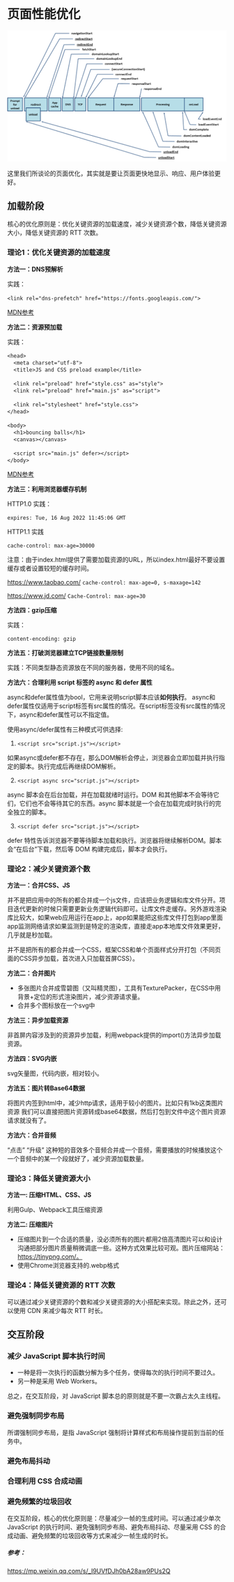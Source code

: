 # 页面性能优化

![](./timing-overview.png)

这里我们所谈论的页面优化，其实就是要让页面更快地显示、响应、用户体验更好。

## 加载阶段

核心的优化原则是：优化关键资源的加载速度，减少关键资源个数，降低关键资源大小，降低关键资源的 RTT 次数。

### 理论1：优化关键资源的加载速度
**方法一：DNS预解析**

实践：

`<link rel="dns-prefetch" href="https://fonts.googleapis.com/">`

[MDN参考](https://developer.mozilla.org/zh-CN/docs/Web/Performance/dns-prefetch)

**方法二：资源预加载**

实践：

```
<head>
  <meta charset="utf-8">
  <title>JS and CSS preload example</title>

  <link rel="preload" href="style.css" as="style">
  <link rel="preload" href="main.js" as="script">

  <link rel="stylesheet" href="style.css">
</head>

<body>
  <h1>bouncing balls</h1>
  <canvas></canvas>

  <script src="main.js" defer></script>
</body>
```

[MDN参考](https://developer.mozilla.org/en-US/docs/Web/HTML/Link_types/preload)

**方法三：利用浏览器缓存机制**

HTTP1.0 实践：

```
expires: Tue, 16 Aug 2022 11:45:06 GMT
```

HTTP1.1 实践

```
cache-control: max-age=30000
```

注意：由于index.html提供了需要加载资源的URL，所以index.html最好不要设置缓存或者设置较短的缓存时间。

https://www.taobao.com/ `cache-control: max-age=0, s-maxage=142`

https://www.jd.com/ `Cache-Control: max-age=30`


**方法四：gzip压缩**

实践：

```
content-encoding: gzip
```

**方法五：打破浏览器建立TCP链接数量限制**

实践：不同类型静态资源放在不同的服务器，使用不同的域名。

**方法六：合理利用 script 标签的 async 和 defer 属性**

async和defer属性值为bool，它用来说明script脚本应该**如何执行**。 async和defer属性仅适用于script标签有src属性的情况。在script标签没有src属性的情况下，async和defer属性可以不指定值。

使用async/defer属性有三种模式可供选择:

1. `<script src="script.js"></script>`

如果async或defer都不存在，那么DOM解析会停止，浏览器会立即加载并执行指定的脚本。执行完成后再继续DOM解析。

2. `<script async src="script.js"></script>`

async 脚本会在后台加载，并在加载就绪时运行。DOM 和其他脚本不会等待它们，它们也不会等待其它的东西。async 脚本就是一个会在加载完成时执行的完全独立的脚本。

3. `<script defer src="script.js"></script>`

defer 特性告诉浏览器不要等待脚本加载和执行。浏览器将继续解析DOM。脚本会“在后台”下载，然后等 DOM 构建完成后，脚本才会执行。

### 理论2：减少关键资源个数

**方法一：合并CSS、JS**

并不是把应用中的所有的都合并成一个js文件，应该把业务逻辑和库文件分开。项目迭代更新的时候只需要更新业务逻辑代码即可。让库文件走缓存。另外游戏渲染库比较大，如果web应用运行在app上，app如果能把这些库文件打包到app里面 app监测网络请求如果监测到是特定的渲染库，直接走app本地库文件效果更好，几乎就是秒加载。

并不是把所有的都合并成一个CSS，框架CSS和单个页面样式分开打包（不同页面的CSS异步加载，首次进入只加载首屏CSS）。

**方法二：合并图片**

* 多张图片合并成雪碧图（又叫精灵图），工具有TexturePacker，在CSS中用背景+定位的形式渲染图片，减少资源请求量。
* 合并多个图标放在一个svg中

**方法三：异步加载资源**

非首屏内容涉及到的资源异步加载，利用webpack提供的import()方法异步加载资源。

**方法四：SVG内嵌**

svg矢量图，代码内嵌，相对较小。

**方法五：图片转Base64数据**

将图片内签到html中，减少http请求，适用于较小的图片。比如只有1kb这类图片资源 我们可以直接把图片资源转成base64数据，然后打包到文件中这个图片资源请求就没有了。

**方法六：合并音频**

“点击” “升级” 这种短的音效多个音频合并成一个音频，需要播放的时候播放这个一个音频中的某一个段就好了，减少资源加载数量。

### 理论3：降低关键资源大小

**方法一: 压缩HTML、CSS、JS**

利用Gulp、Webpack工具压缩资源

**方法二: 压缩图片**

* 压缩图片到一个合适的质量，没必须所有的图片都用2倍高清图片可以和设计沟通把部分图片质量稍微调底一些。这种方式效果比较可观。图片压缩网站：https://tinypng.com/。
* 使用Chrome浏览器支持的.webp格式

### 理论4：降低关键资源的 RTT 次数

可以通过减少关键资源的个数和减少关键资源的大小搭配来实现。除此之外，还可以使用 CDN 来减少每次 RTT 时长。

## 交互阶段

### 减少 JavaScript 脚本执行时间

* 一种是将一次执行的函数分解为多个任务，使得每次的执行时间不要过久。
* 另一种是采用 Web Workers。

总之，在交互阶段，对 JavaScript 脚本总的原则就是不要一次霸占太久主线程。

### 避免强制同步布局

所谓强制同步布局，是指 JavaScript 强制将计算样式和布局操作提前到当前的任务中。

### 避免布局抖动

### 合理利用 CSS 合成动画

### 避免频繁的垃圾回收

在交互阶段，核心的优化原则是：尽量减少一帧的生成时间。可以通过减少单次 JavaScript 的执行时间、避免强制同步布局、避免布局抖动、尽量采用 CSS 的合成动画、避免频繁的垃圾回收等方式来减少一帧生成的时长。

##### 参考：

https://mp.weixin.qq.com/s/_I9UVfDJh0bA28aw9PUs2Q